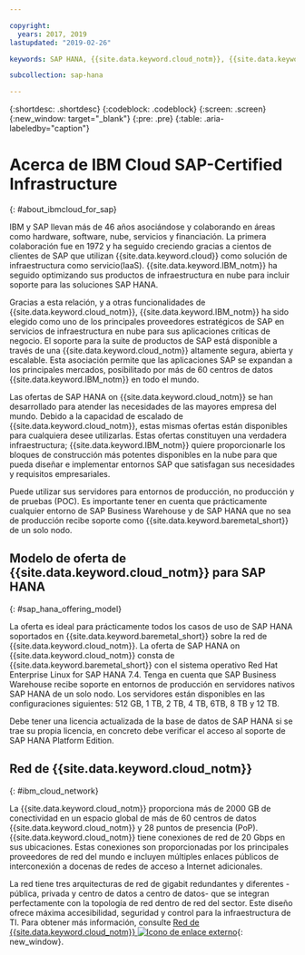 ```yaml
---

copyright:
  years: 2017, 2019
lastupdated: "2019-02-26"

keywords: SAP HANA, {{site.data.keyword.cloud_notm}}, {{site.data.keyword.baremetal_short}}, BYOL

subcollection: sap-hana

---
```


{:shortdesc: .shortdesc}
{:codeblock: .codeblock}
{:screen: .screen}
{:new_window: target="_blank"}
{:pre: .pre}
{:table: .aria-labeledby="caption"}


# Acerca de IBM Cloud SAP-Certified Infrastructure
{: #about_ibmcloud_for_sap}

IBM y SAP llevan más de 46 años asociándose y colaborando en áreas como hardware, software, nube, servicios y financiación. La primera colaboración fue en 1972 y ha seguido creciendo gracias a cientos de clientes de SAP que utilizan {{site.data.keyword.cloud}} como solución de infraestructura como servicio(IaaS). {{site.data.keyword.IBM_notm}} ha seguido optimizando sus productos de infraestructura en nube para incluir soporte para las soluciones SAP HANA.

Gracias a esta relación, y a otras funcionalidades de {{site.data.keyword.cloud_notm}}, {{site.data.keyword.IBM_notm}} ha sido elegido como uno de los principales proveedores estratégicos de SAP en servicios de infraestructura en nube para sus aplicaciones críticas de negocio. El soporte para la suite de productos de SAP está disponible a través de una {{site.data.keyword.cloud_notm}} altamente segura, abierta y escalable. Esta asociación permite que las aplicaciones SAP se expandan a los principales mercados, posibilitado por más de 60 centros de datos {{site.data.keyword.IBM_notm}} en todo el mundo.

Las ofertas de SAP HANA on {{site.data.keyword.cloud_notm}} se han desarrollado para atender las necesidades de las mayores empresa del mundo. Debido a la capacidad de escalado de {{site.data.keyword.cloud_notm}}, estas mismas ofertas están disponibles para cualquiera desee utilizarlas. Estas ofertas constituyen una verdadera infraestructura; {{site.data.keyword.IBM_notm}} quiere proporcionarle los bloques de construcción más potentes disponibles en la nube para que pueda diseñar e implementar entornos SAP que satisfagan sus necesidades y requisitos empresariales.

Puede utilizar sus servidores para entornos de producción, no producción y de pruebas (POC). Es importante tener en cuenta que prácticamente cualquier entorno de SAP Business Warehouse y de SAP HANA que no sea de producción recibe soporte como {{site.data.keyword.baremetal_short}} de un solo nodo.

## Modelo de oferta de {{site.data.keyword.cloud_notm}} para SAP HANA
{: #sap_hana_offering_model}

La oferta es ideal para prácticamente todos los casos de uso de SAP HANA soportados en {{site.data.keyword.baremetal_short}} sobre la red de {{site.data.keyword.cloud_notm}}. La oferta de SAP HANA on {{site.data.keyword.cloud_notm}} consta de {{site.data.keyword.baremetal_short}} con el sistema operativo Red Hat Enterprise Linux for SAP HANA 7.4. Tenga en cuenta que SAP Business Warehouse recibe soporte en entornos de producción en servidores nativos SAP HANA de un solo nodo. Los servidores están disponibles en las configuraciones siguientes: 512 GB, 1 TB, 2 TB, 4 TB, 6TB, 8 TB y 12 TB.

Debe tener una licencia actualizada de la base de datos de SAP HANA si se trae su propia licencia, en concreto debe verificar el acceso al soporte de SAP HANA Platform Edition.

## Red de {{site.data.keyword.cloud_notm}}
{: #ibm_cloud_network}

La {{site.data.keyword.cloud_notm}} proporciona más de 2000 GB de conectividad en un espacio global de más de 60 centros de datos {{site.data.keyword.cloud_notm}} y 28 puntos de presencia (PoP). {{site.data.keyword.cloud_notm}} tiene conexiones de red de 20 Gbps en sus ubicaciones. Estas conexiones son proporcionadas por los principales proveedores de red del mundo e incluyen múltiples enlaces públicos de interconexión a docenas de redes de acceso a Internet adicionales.

La red tiene tres arquitecturas de red de gigabit redundantes y diferentes -pública, privada y centro de datos a centro de datos- que se integran perfectamente con la topología de red dentro de red del sector. Este diseño ofrece máxima accesibilidad, seguridad y control para la infraestructura de TI. Para obtener más información, consulte
[Red de {{site.data.keyword.cloud_notm}}
![Icono de enlace externo](../../icons/launch-glyph.svg "Icono de enlace externo")](https://www.ibm.com/cloud-computing/bluemix/our-network){: new_window}.
